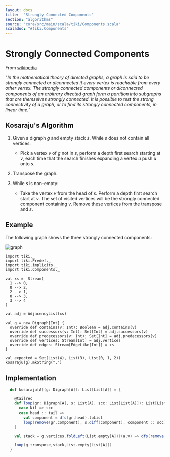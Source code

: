 ```yaml
---
layout: docs 
title:  "Strongly Connected Components"
section: "algorithms"
source: "core/src/main/scala/tiki/Components.scala"
scaladoc: "#tiki.Components"
---
```

# Strongly Connected Components

From [wikipedia](https://en.wikipedia.org/wiki/Strongly_connected_component)

"_In the mathematical theory of directed graphs, a graph is said to be strongly connected or diconnected if
 every vertex is reachable from every other vertex. The strongly connected components or diconnected
  components of an arbitrary directed graph form a partition into subgraphs that are 
  themselves strongly connected. It is possible to test the strong connectivity of a graph, 
  or to find its strongly connected components, in linear time._"

## Kosaraju's Algorithm 


1. Given a digraph _g_ and empty stack _s_.  While _s_ does not contain all vertices:

    - Pick a vertex _v_ of _g_ not in _s_, perform a depth first search starting at _v_,
    each time that the search finishes expanding a vertex _u_ push _u_ onto _s_.
    
2. Transpose the graph.

3. While _s_ is non-empty:

    - Take the vertex _v_ from the head of _s_. Perform a depth first search start at _v_.
    The set of visited vertices will be the strongly connected component containing _v_.
    Remove these vertices from the transpose and _s_.
  
## Example

The following graph shows the three strongly connected components:

![graph](https://raw.github.com/lewismj/tiki/master/docs/src/main/resources/microsite/img/scc.png)

```tut
import tiki._
import tiki.Predef._
import tiki.implicits._
import tiki.Components._

val xs =  Stream(
  1 --> 0,
  0 --> 2,
  2 --> 1,
  0 --> 3,
  3 --> 4
)

val adj = AdjacencyList(xs)

val g = new Digraph[Int] {
  override def contains(v: Int): Boolean = adj.contains(v)
  override def successors(v: Int): Set[Int] = adj.successors(v)
  override def predecessors(v: Int): Set[Int] = adj.predecessors(v)
  override def vertices: Stream[Int] = adj.vertices
  override def edges: Stream[EdgeLike[Int]] = xs
}

val expected = Set(List(4), List(3), List(0, 1, 2))
kosaraju(g).mkString(",")
```

## Implementation  

```scala
  def kosaraju[A](g: Digraph[A]): List[List[A]] = {

    @tailrec
    def loop(gr: Digraph[A], s: List[A], scc: List[List[A]]): List[List[A]] = s match {
      case Nil => scc
      case head :: tail =>
        val component = dfs(gr,head).toList
        loop(remove(gr,component), s.diff(component), component :: scc)
    }

    val stack = g.vertices.foldLeft(List.empty[A])((a,v) => dfs(remove(g,a),v).toList ::: a)

    loop(g.transpose,stack,List.empty[List[A]])
  }
```